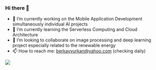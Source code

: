 ### Hi there 👋

- 🔭 I’m currently working on the Mobile Application Development simultaneously individual AI projects
- 🌱 I’m currently learning the Serverless Computing and Cloud Architecture
- 👯 I’m looking to collaborate on image processing and deep learning project especially related to the renewable energy
- 📫 How to reach me: berkayvurkan@yahoo.com (checking daily)

<img align="center" src="https://github-readme-stats.vercel.app/api?username=brkyvrkn&show_icons=true&icon_color=0366d6&text_color=24292e&bg_color=ffffff&hide_title=true" />
